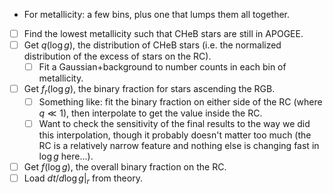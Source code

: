 - For metallicity: a few bins, plus one that lumps them all together.

- [ ] Find the lowest metallicity such that CHeB stars are still in APOGEE.
- [ ] Get $q(\log g)$, the distribution of CHeB stars (i.e. the normalized distribution of the excess of stars on the RC).
  - [ ] Fit a Gaussian+background to number counts in each bin of metallicity.
- [ ] Get $f_r(\log g)$, the binary fraction for stars ascending the RGB.
  - [ ] Something like: fit the binary fraction on either side of the RC (where $q \ll 1$), then interpolate to get the value inside the RC.
  - [ ] Want to check the sensitivity of the final results to the way we did this interpolation, though it probably doesn't matter too much (the RC is a relatively narrow feature and nothing else is changing fast in $\log g$ here...).
- [ ] Get $f(\log g)$, the overall binary fraction on the RC.
- [ ] Load $dt/d\log g|_r$ from theory.